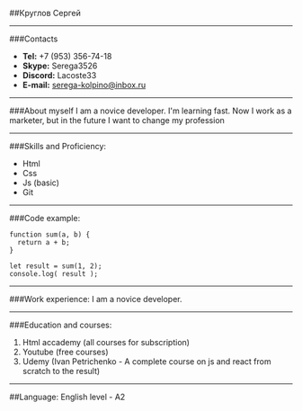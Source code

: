 ##Круглов Сергей

----

###Contacts
* **Tel:** +7 (953) 356-74-18
* **Skype:** Serega3526
* **Discord:** Lacoste33
* **E-mail:** serega-kolpino@inbox.ru

----

###About myself
I am a novice developer. I'm learning fast. Now I work as a marketer, but in the future I want to change my profession

----

###Skills and Proficiency:
* Html
* Css
* Js (basic)
* Git

----

###Code example:

```
function sum(a, b) {
  return a + b;
}

let result = sum(1, 2);
console.log( result );
```

----

###Work experience:
I am a novice developer.

----

###Education and courses:
1. Html accademy (all courses for subscription)
2. Youtube (free courses)
3. Udemy (Ivan Petrichenko - A complete course on js and react from scratch to the result)

----

##Language:
English level - A2
